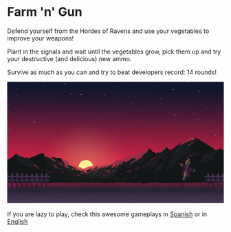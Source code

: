 # Farm 'n' Gun


 Defend yourself from the Hordes of Ravens and use your vegetables to improve your weapons!
 
 Plant in the signals and wait until the vegetables grow, pick them up and try your destructive (and delicious) new ammo.
 
 Survive as much as you can and try to beat developers record: 14 rounds!

<img src="Sprites/Mapa.png">

If you are lazy to play, check this awesome gameplays in [Spanish](https://www.youtube.com/watch?v=JWMYgnmZMIU) or in [English](https://www.youtube.com/watch?v=D0TtEZQELl)
